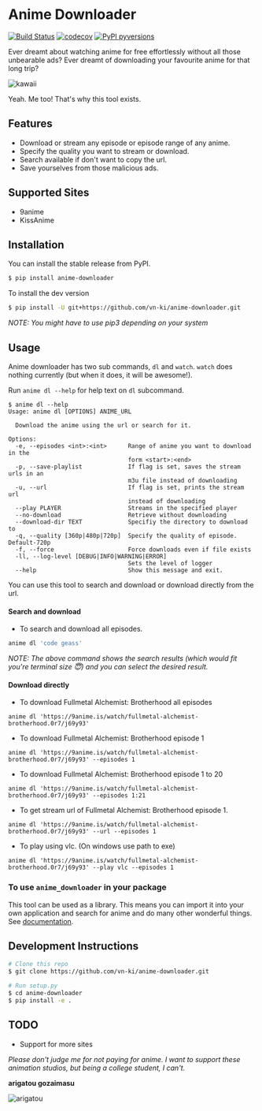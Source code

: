 # Anime Downloader

[![Build Status](https://travis-ci.com/vn-ki/anime-downloader.svg?branch=master)](https://travis-ci.com/vn-ki/anime-downloader)
[![codecov](https://codecov.io/gh/vn-ki/anime-downloader/branch/master/graph/badge.svg)](https://codecov.io/gh/vn-ki/anime-downloader)
[![PyPI pyversions](https://img.shields.io/badge/python-3.3%2B-blue.svg)](https://pypi.org/project/anime-downloader/)


Ever dreamt about watching anime for free effortlessly without all those unbearable ads? Ever dreamt of downloading your favourite anime for that long trip?

![kawaii](https://media.giphy.com/media/f0yOYF0EtwSVa/giphy.gif)

Yeah. Me too! That's why this tool exists.

## Features

- Download or stream any episode or episode range of any anime.
- Specify the quality you want to stream or download.
- Search available if don't want to copy the url.
- Save yourselves from those malicious ads.

## Supported Sites

- 9anime
- KissAnime

## Installation

You can install the stable release from PyPI.
```bash
$ pip install anime-downloader
```

To install the dev version
```bash
$ pip install -U git+https://github.com/vn-ki/anime-downloader.git
```
*NOTE: You might have to use pip3 depending on your system*

## Usage

Anime downloader has two sub commands, `dl` and `watch`. `watch` does nothing currently (but when it does, it will be awesome!).

Run `anime dl --help` for help text on `dl` subcommand.

```
$ anime dl --help
Usage: anime dl [OPTIONS] ANIME_URL

  Download the anime using the url or search for it.

Options:
  -e, --episodes <int>:<int>      Range of anime you want to download in the
                                  form <start>:<end>
  -p, --save-playlist             If flag is set, saves the stream urls in an
                                  m3u file instead of downloading
  -u, --url                       If flag is set, prints the stream url
                                  instead of downloading
  --play PLAYER                   Streams in the specified player
  --no-download                   Retrieve without downloading
  --download-dir TEXT             Specifiy the directory to download to
  -q, --quality [360p|480p|720p]  Specify the quality of episode. Default-720p
  -f, --force                     Force downloads even if file exists
  -ll, --log-level [DEBUG|INFO|WARNING|ERROR]
                                  Sets the level of logger
  --help                          Show this message and exit.
```

You can use this tool to search and download or download directly from the url.

#### Search and download

- To search and download all episodes.
```bash
anime dl 'code geass'
```
*NOTE: The above command shows the search results (which would fit you're terminal size :innocent:) and you can select the desired result.*

#### Download directly
- To download Fullmetal Alchemist: Brotherhood all episodes
```
anime dl 'https://9anime.is/watch/fullmetal-alchemist-brotherhood.0r7/j69y93'
```

- To download Fullmetal Alchemist: Brotherhood episode 1
```
anime dl 'https://9anime.is/watch/fullmetal-alchemist-brotherhood.0r7/j69y93' --episodes 1
```

- To download Fullmetal Alchemist: Brotherhood episode 1 to 20
```
anime dl 'https://9anime.is/watch/fullmetal-alchemist-brotherhood.0r7/j69y93' --episodes 1:21
```

- To get stream url of Fullmetal Alchemist: Brotherhood episode 1.
```
anime dl 'https://9anime.is/watch/fullmetal-alchemist-brotherhood.0r7/j69y93' --url --episodes 1
```

- To play using vlc. (On windows use path to exe)
```
anime dl 'https://9anime.is/watch/fullmetal-alchemist-brotherhood.0r7/j69y93' --play vlc --episodes 1
```

### To use `anime_downloader` in your package

This tool can be used as a library. This means you can import it into your own application and search for anime and do many other wonderful things.
See [documentation](https://github.com/vn-ki/anime-downloader/blob/master/package_usage.md).

## Development Instructions

``` bash
# Clone this repo
$ git clone https://github.com/vn-ki/anime-downloader.git

# Run setup.py
$ cd anime-downloader
$ pip install -e .
```

## TODO

- Support for more sites

*Please don't judge me for not paying for anime. I want to support these animation studios, but being a college student, I can't.*

**arigatou gozaimasu**

![arigatou](https://media.giphy.com/media/VUC9YdLSnKuJy/giphy.gif)
